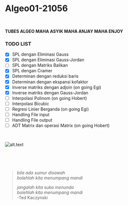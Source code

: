 # Algeo01-21056

<p>&nbsp;</p>

**TUBES ALGEO MAHA ASYIK MAHA ANJAY MAHA ENJOY** 

### TODO LIST
- [x] SPL dengan Eliminasi Gauss
- [x] SPL dengan Eliminasi Gauss-Jordan
- [ ] SPL dengan Matriks Balikan
- [x] SPL dengan Cramer 
- [x] Determinan dengan reduksi baris 
- [x] Determinan dengan ekspansi kofaktor 
- [X] Inverse matriks dengan adjoin (on going Egi)
- [x] Inverse matriks dengan Gauss-Jordan
- [ ] Interpolasi Polinom (on going Hobert)
- [ ] Interpolasi Bicubic 
- [ ] Regresi Linier Berganda (on going Egi)
- [ ] Handling File input
- [ ] Handling File output
- [ ] ADT Matrix dan operasi Matrix (on going Hobert)

<p>&nbsp;</p>

![alt.text](https://github.com/egijago/-/blob/main/WhatsApp%20Image%202022-09-25%20at%2020.41.47.jpeg)

<p>&nbsp;</p>
<p>&nbsp;</p>

> *bila ada sumur disawah*<br>
> *bolehlah kita menumpang mandi*
> 
> 
> *jangalah kita suka menunda*<br>
> *bolehlah kita menumpang mandi*<br>
>                  -Ted Kaczynski

<p>&nbsp;</p>
